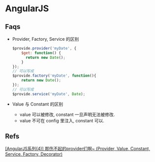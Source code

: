 # AngularJS
## Faqs
* Provider, Factory, Service 的区别

    ```js
    $provide.provider('myDate', {
        $get: function() {
          return new Date();
        }
    });
    // 可以写成
    $provide.factory('myDate', function(){
        return new Date();
    });
    // 可以写成
    $provide.service('myDate', Date);
    ```

* Value 与 Constant 的区别
    * value 可以被修改, constant 一旦声明无法被修改.
    * value 不可在 config 里注入, constant 可以.
    
## Refs
[[AngularJS系列(4)] 那伤不起的provider们啊~ (Provider, Value, Constant, Service, Factory, Decorator)](http://hellobug.github.io/blog/angularjs-providers/)